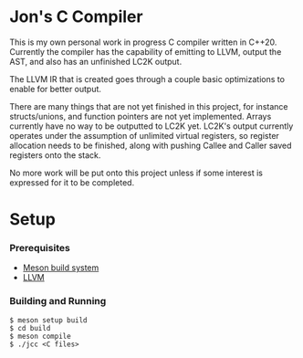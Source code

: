 # Jon's C Compiler

This is my own personal work in progress C compiler written in C++20.
Currently the compiler has the capability of emitting to LLVM, output the AST, and also has an unfinished LC2K output.

The LLVM IR that is created goes through a couple basic optimizations to enable for better output.

There are many things that are not yet finished in this project, for instance structs/unions, and function pointers are not yet implemented. Arrays currently have no way to be outputted to LC2K yet. LC2K's output currently operates under the assumption of unlimited virtual registers, so register allocation needs to be finished, along with pushing Callee and Caller saved registers onto the stack.

No more work will be put onto this project unless if some interest is expressed for it to be completed.

# Setup

### Prerequisites

- [Meson build system](https://mesonbuild.com/index.html)
- [LLVM](https://llvm.org/)

### Building and Running

```console
$ meson setup build
$ cd build
$ meson compile
$ ./jcc <C files>
```
